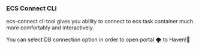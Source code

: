 ### ECS Connect CLI

ecs-connect cli tool gives you ability to connect to ecs task container much more comfortably and interactively.

You can select DB connection option in order to open portal 🌪️ to Haven!🌅